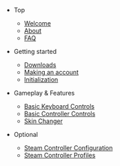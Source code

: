* Top
	- [Welcome](/)
	- [About](about.md)
	- [FAQ](faq.md)
	
* Getting started
	- [Downloads](downloads.md)
	- [Making an account](account.md)
	- [Initialization](initialization.md)
	
* Gameplay & Features
	- [Basic Keyboard Controls](keyboard-controls.md)
	- [Basic Controller Controls](controller-controls.md)
	- [Skin Changer](skin-changer.md)
	
* Optional
	- [Steam Controller Configuration](steam-config.md)
	- [Steam Controller Profiles](steam-controls.md)
